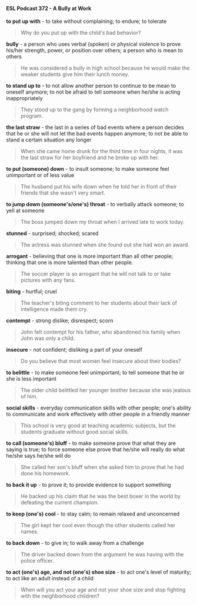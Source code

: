 #### ESL Podcast 372 - A Bully at Work

**to put up with** - to take without complaining; to endure; to tolerate

> Why do you put up with the child's bad behavior?

**bully** - a person who uses verbal (spoken) or physical violence to prove his/her
strength, power, or position over others; a person who is mean to others

> He was considered a bully in high school because he would make the weaker
students give him their lunch money.

**to stand up to** - to not allow another person to continue to be mean to oneself
anymore; to not be afraid to tell someone when he/she is acting inappropriately

> They stood up to the gang by forming a neighborhood watch program.

**the last straw** - the last in a series of bad events where a person decides that
he or she will not let the bad events happen anymore; to not be able to stand a
certain situation any longer

> When she came home drunk for the third time in four nights, it was the last
straw for her boyfriend and he broke up with her.

**to put (someone) down** - to insult someone; to make someone feel unimportant
or of less value

> The husband put his wife down when he told her in front of their friends that she
wasn't very smart.

**to jump down (someone's/one's) throat** - to verbally attack someone; to yell at
someone

> The boss jumped down my throat when I arrived late to work today.

**stunned** - surprised; shocked; scared

> The actress was stunned when she found out she had won an award.

**arrogant** - believing that one is more important than all other people; thinking
that one is more talented than other people.

> The soccer player is so arrogant that he will not talk to or take pictures with any
fans.

**biting** - hurtful; cruel

> The teacher's biting comment to her students about their lack of intelligence
made them cry.

**contempt** - strong dislike; disrespect; scorn

> John felt contempt for his father, who abandoned his family when John was
only a child.

**insecure** - not confident; disliking a part of your oneself

> Do you believe that most women feel insecure about their bodies?

**to belittle** - to make someone feel unimportant; to tell someone that he or she is
less important

> The older child belittled her younger brother because she was jealous of him.

**social skills** - everyday communication skills with other people; one's ability to
communicate and work effectively with other people in a friendly manner

> This school is very good at teaching academic subjects, but the students
graduate without good social skills.

**to call (someone's) bluff** - to make someone prove that what they are saying is
true; to force someone else prove that he/she will really do what he/she says
he/she will do

> She called her son's bluff when she asked him to prove that he had done his
homework.

**to back it up** - to prove it; to provide evidence to support something

> He backed up his claim that he was the best boxer in the world by defeating the
current champion.

**to keep (one's) cool** - to stay calm; to remain relaxed and unconcerned

> The girl kept her cool even though the other students called her names.

**to back down** - to give in; to walk away from a challenge

> The driver backed down from the argument he was having with the police
officer.

**to act (one's) age, and not (one's) shoe size** - to act one's level of maturity; to
act like an adult instead of a child

> When will you act your age and not your shoe size and stop fighting with the
neighborhood children?

